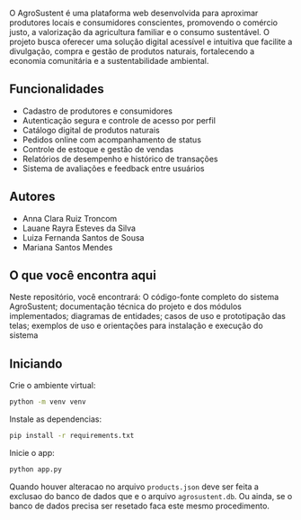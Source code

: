 O AgroSustent é uma plataforma web desenvolvida para aproximar produtores locais e consumidores conscientes, promovendo o comércio justo, a valorização da agricultura familiar e o consumo sustentável.
O projeto busca oferecer uma solução digital acessível e intuitiva que facilite a divulgação, compra e gestão de produtos naturais, fortalecendo a economia comunitária e a sustentabilidade ambiental.

## Funcionalidades

 - Cadastro de produtores e consumidores
 - Autenticação segura e controle de acesso por perfil
 - Catálogo digital de produtos naturais
 - Pedidos online com acompanhamento de status
 - Controle de estoque e gestão de vendas
 - Relatórios de desempenho e histórico de transações
 - Sistema de avaliações e feedback entre usuários

## Autores

 - Anna Clara Ruiz Troncom
 - Lauane Rayra Esteves da Silva
 - Luiza Fernanda Santos de Sousa
 - Mariana Santos Mendes

## O que você encontra aqui

Neste repositório, você encontrará: O código-fonte completo do sistema AgroSustent; documentação técnica do projeto e dos módulos implementados; diagramas de entidades; casos de uso e prototipação das telas; exemplos de uso e orientações para instalação e execução do sistema

## Iniciando
Crie o ambiente virtual:
```bash
python -m venv venv
```

Instale as dependencias:
```bash
pip install -r requirements.txt
```

Inicie o app:
```bash
python app.py
```

Quando houver alteracao no arquivo `products.json` deve ser feita a exclusao do banco de dados que e o arquivo `agrosustent.db`. Ou ainda, se o banco de dados precisa ser resetado faca este mesmo procedimento.